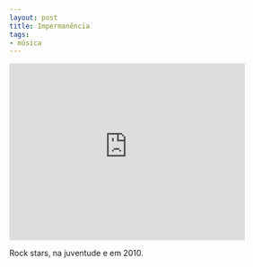 ```yaml
---
layout: post
title: Impermanência
tags:
- música
---
```


<iframe width="420" height="315" src="http://www.youtube.com/embed/GYrf9QWmsUA" frameborder="0" allowfullscreen></iframe>

Rock stars, na juventude e em 2010.

